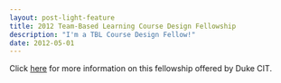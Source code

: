 ```yaml
---
layout: post-light-feature
title: 2012 Team-Based Learning Course Design Fellowship
description: "I'm a TBL Course Design Fellow!"
date: 2012-05-01
---
```


Click [here](http://cit.duke.edu/services/fellowships/fellows-archive/2012-team-based-learning-course-design-fellows/) for more information on this fellowship offered by Duke CIT.